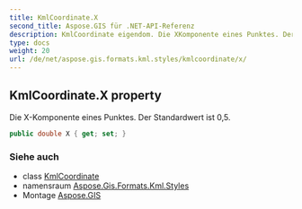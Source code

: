 ```yaml
---
title: KmlCoordinate.X
second_title: Aspose.GIS für .NET-API-Referenz
description: KmlCoordinate eigendom. Die XKomponente eines Punktes. Der Standardwert ist 05.
type: docs
weight: 20
url: /de/net/aspose.gis.formats.kml.styles/kmlcoordinate/x/
---
```

## KmlCoordinate.X property

Die X-Komponente eines Punktes. Der Standardwert ist 0,5.

```csharp
public double X { get; set; }
```

### Siehe auch

* class [KmlCoordinate](../)
* namensraum [Aspose.Gis.Formats.Kml.Styles](../../kmlcoordinate/)
* Montage [Aspose.GIS](../../../)


